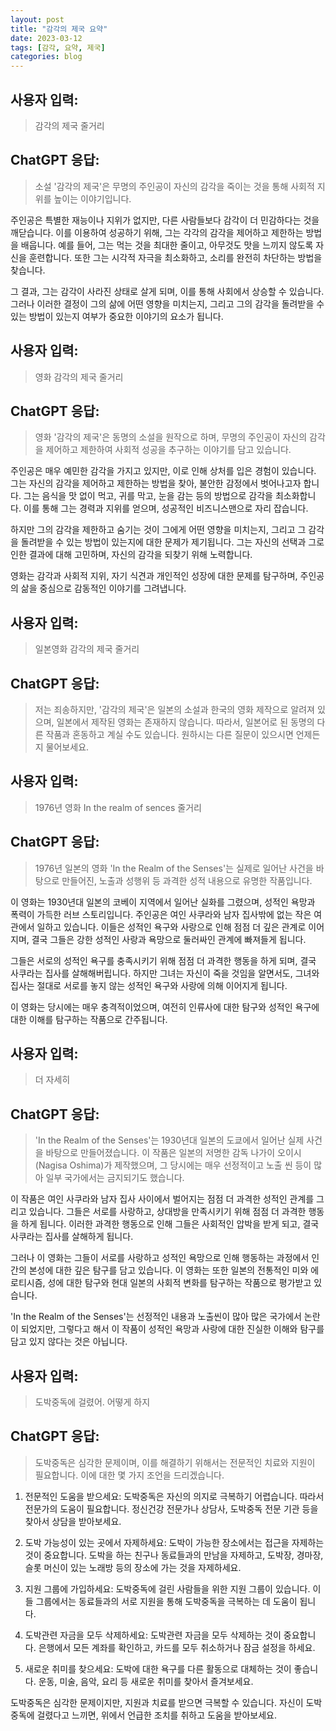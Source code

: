 ```yaml
---
layout: post
title: "감각의 제국 요약"
date: 2023-03-12
tags: [감각, 요약, 제국]
categories: blog
---
```


## 사용자 입력:
> 감각의 제국 줄거리

## ChatGPT 응답:
> 소설 '감각의 제국'은 무명의 주인공이 자신의 감각을 죽이는 것을 통해 사회적 지위를 높이는 이야기입니다.

주인공은 특별한 재능이나 지위가 없지만, 다른 사람들보다 감각이 더 민감하다는 것을 깨닫습니다. 이를 이용하여 성공하기 위해, 그는 각각의 감각을 제어하고 제한하는 방법을 배웁니다. 예를 들어, 그는 먹는 것을 최대한 줄이고, 아무것도 맛을 느끼지 않도록 자신을 훈련합니다. 또한 그는 시각적 자극을 최소화하고, 소리를 완전히 차단하는 방법을 찾습니다.

그 결과, 그는 감각이 사라진 상태로 살게 되며, 이를 통해 사회에서 상승할 수 있습니다. 그러나 이러한 결정이 그의 삶에 어떤 영향을 미치는지, 그리고 그의 감각을 돌려받을 수 있는 방법이 있는지 여부가 중요한 이야기의 요소가 됩니다.

## 사용자 입력:
> 영화 감각의 제국 줄거리

## ChatGPT 응답:
> 영화 '감각의 제국'은 동명의 소설을 원작으로 하며, 무명의 주인공이 자신의 감각을 제어하고 제한하여 사회적 성공을 추구하는 이야기를 담고 있습니다.

주인공은 매우 예민한 감각을 가지고 있지만, 이로 인해 상처를 입은 경험이 있습니다. 그는 자신의 감각을 제어하고 제한하는 방법을 찾아, 불안한 감정에서 벗어나고자 합니다. 그는 음식을 맛 없이 먹고, 귀를 막고, 눈을 감는 등의 방법으로 감각을 최소화합니다. 이를 통해 그는 경력과 지위를 얻으며, 성공적인 비즈니스맨으로 자리 잡습니다.

하지만 그의 감각을 제한하고 숨기는 것이 그에게 어떤 영향을 미치는지, 그리고 그 감각을 돌려받을 수 있는 방법이 있는지에 대한 문제가 제기됩니다. 그는 자신의 선택과 그로 인한 결과에 대해 고민하며, 자신의 감각을 되찾기 위해 노력합니다.

영화는 감각과 사회적 지위, 자기 식견과 개인적인 성장에 대한 문제를 탐구하며, 주인공의 삶을 중심으로 감동적인 이야기를 그려냅니다.

## 사용자 입력:
> 일본영화 감각의 제국 줄거리

## ChatGPT 응답:
> 저는 죄송하지만, '감각의 제국'은 일본의 소설과 한국의 영화 제작으로 알려져 있으며, 일본에서 제작된 영화는 존재하지 않습니다. 따라서, 일본어로 된 동명의 다른 작품과 혼동하고 계실 수도 있습니다. 원하시는 다른 질문이 있으시면 언제든지 물어보세요.

## 사용자 입력:
> 1976년 영화 In the realm of sences 줄거리

## ChatGPT 응답:
> 1976년 일본의 영화 'In the Realm of the Senses'는 실제로 일어난 사건을 바탕으로 만들어진, 노출과 성행위 등 과격한 성적 내용으로 유명한 작품입니다.

이 영화는 1930년대 일본의 코베이 지역에서 일어난 실화를 그렸으며, 성적인 욕망과 폭력이 가득한 러브 스토리입니다. 주인공은 여인 사쿠라와 남자 집사밖에 없는 작은 여관에서 일하고 있습니다. 이들은 성적인 욕구와 사랑으로 인해 점점 더 깊은 관계로 이어지며, 결국 그들은 강한 성적인 사랑과 욕망으로 둘러싸인 관계에 빠져들게 됩니다.

그들은 서로의 성적인 욕구를 충족시키기 위해 점점 더 과격한 행동을 하게 되며, 결국 사쿠라는 집사를 살해해버립니다. 하지만 그녀는 자신이 죽을 것임을 알면서도, 그녀와 집사는 절대로 서로를 놓지 않는 성적인 욕구와 사랑에 의해 이어지게 됩니다.

이 영화는 당시에는 매우 충격적이었으며, 여전히 인류사에 대한 탐구와 성적인 욕구에 대한 이해를 탐구하는 작품으로 간주됩니다.

## 사용자 입력:
> 더 자세히

## ChatGPT 응답:
> 'In the Realm of the Senses'는 1930년대 일본의 도쿄에서 일어난 실제 사건을 바탕으로 만들어졌습니다. 이 작품은 일본의 저명한 감독 나가이 오이시(Nagisa Oshima)가 제작했으며, 그 당시에는 매우 선정적이고 노출 씬 등이 많아 일부 국가에서는 금지되기도 했습니다.

이 작품은 여인 사쿠라와 남자 집사 사이에서 벌어지는 점점 더 과격한 성적인 관계를 그리고 있습니다. 그들은 서로를 사랑하고, 상대방을 만족시키기 위해 점점 더 과격한 행동을 하게 됩니다. 이러한 과격한 행동으로 인해 그들은 사회적인 압박을 받게 되고, 결국 사쿠라는 집사를 살해하게 됩니다.

그러나 이 영화는 그들이 서로를 사랑하고 성적인 욕망으로 인해 행동하는 과정에서 인간의 본성에 대한 깊은 탐구를 담고 있습니다. 이 영화는 또한 일본의 전통적인 미와 에로티시즘, 성에 대한 탐구와 현대 일본의 사회적 변화를 탐구하는 작품으로 평가받고 있습니다.

'In the Realm of the Senses'는 선정적인 내용과 노출씬이 많아 많은 국가에서 논란이 되었지만, 그렇다고 해서 이 작품이 성적인 욕망과 사랑에 대한 진실한 이해와 탐구를 담고 있지 않다는 것은 아닙니다.

## 사용자 입력:
> 도박중독에 걸렸어. 어떻게
하지

## ChatGPT 응답:
> 도박중독은 심각한 문제이며, 이를 해결하기 위해서는 전문적인 치료와 지원이 필요합니다. 이에 대한 몇 가지 조언을 드리겠습니다.

1. 전문적인 도움을 받으세요: 도박중독은 자신의 의지로 극복하기 어렵습니다. 따라서 전문가의 도움이 필요합니다. 정신건강 전문가나 상담사, 도박중독 전문 기관 등을 찾아서 상담을 받아보세요.

2. 도박 가능성이 있는 곳에서 자제하세요: 도박이 가능한 장소에서는 접근을 자제하는 것이 중요합니다. 도박을 하는 친구나 동료들과의 만남을 자제하고, 도박장, 경마장, 슬롯 머신이 있는 노래방 등의 장소에 가는 것을 자제하세요.

3. 지원 그룹에 가입하세요: 도박중독에 걸린 사람들을 위한 지원 그룹이 있습니다. 이들 그룹에서는 동료들과의 서로 지원을 통해 도박중독을 극복하는 데 도움이 됩니다.

4. 도박관련 자금을 모두 삭제하세요: 도박관련 자금을 모두 삭제하는 것이 중요합니다. 은행에서 모든 계좌를 확인하고, 카드를 모두 취소하거나 잠금 설정을 하세요.

5. 새로운 취미를 찾으세요: 도박에 대한 욕구를 다른 활동으로 대체하는 것이 좋습니다. 운동, 미술, 음악, 요리 등 새로운 취미를 찾아서 즐겨보세요.

도박중독은 심각한 문제이지만, 지원과 치료를 받으면 극복할 수 있습니다. 자신이 도박중독에 걸렸다고 느끼면, 위에서 언급한 조치를 취하고 도움을 받아보세요.

